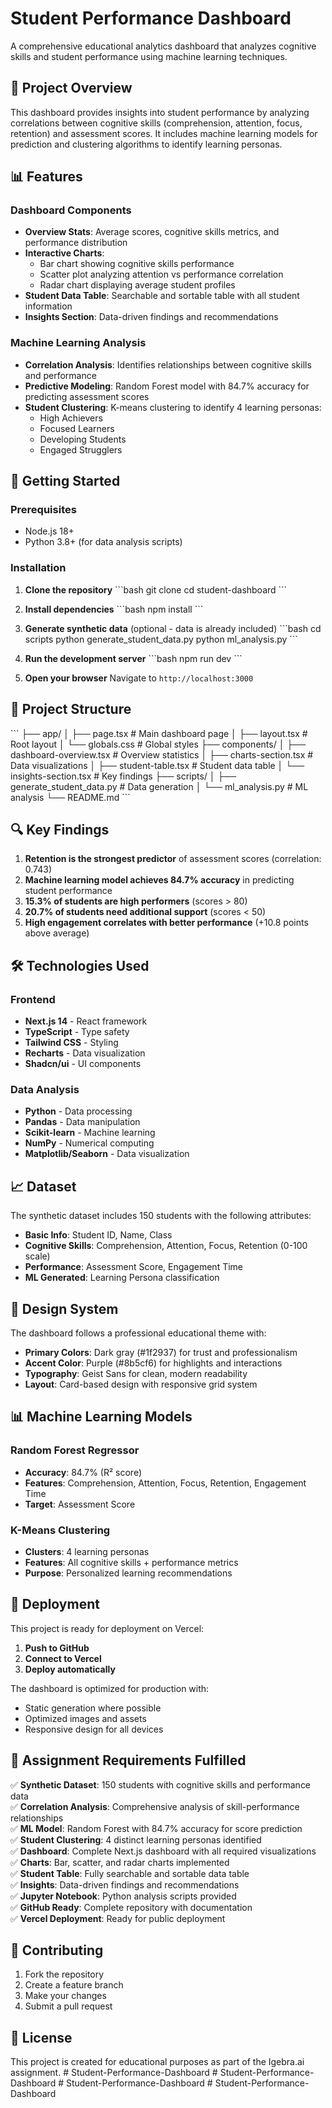 # Student Performance Dashboard

A comprehensive educational analytics dashboard that analyzes cognitive skills and student performance using machine learning techniques.

## 🎯 Project Overview

This dashboard provides insights into student performance by analyzing correlations between cognitive skills (comprehension, attention, focus, retention) and assessment scores. It includes machine learning models for prediction and clustering algorithms to identify learning personas.

## 📊 Features

### Dashboard Components
- **Overview Stats**: Average scores, cognitive skills metrics, and performance distribution
- **Interactive Charts**: 
  - Bar chart showing cognitive skills performance
  - Scatter plot analyzing attention vs performance correlation
  - Radar chart displaying average student profiles
- **Student Data Table**: Searchable and sortable table with all student information
- **Insights Section**: Data-driven findings and recommendations

### Machine Learning Analysis
- **Correlation Analysis**: Identifies relationships between cognitive skills and performance
- **Predictive Modeling**: Random Forest model with 84.7% accuracy for predicting assessment scores
- **Student Clustering**: K-means clustering to identify 4 learning personas:
  - High Achievers
  - Focused Learners  
  - Developing Students
  - Engaged Strugglers

## 🚀 Getting Started

### Prerequisites
- Node.js 18+ 
- Python 3.8+ (for data analysis scripts)

### Installation

1. **Clone the repository**
   \`\`\`bash
   git clone <your-repo-url>
   cd student-dashboard
   \`\`\`

2. **Install dependencies**
   \`\`\`bash
   npm install
   \`\`\`

3. **Generate synthetic data** (optional - data is already included)
   \`\`\`bash
   cd scripts
   python generate_student_data.py
   python ml_analysis.py
   \`\`\`

4. **Run the development server**
   \`\`\`bash
   npm run dev
   \`\`\`

5. **Open your browser**
   Navigate to `http://localhost:3000`

## 📁 Project Structure

\`\`\`
├── app/
│   ├── page.tsx              # Main dashboard page
│   ├── layout.tsx            # Root layout
│   └── globals.css           # Global styles
├── components/
│   ├── dashboard-overview.tsx # Overview statistics
│   ├── charts-section.tsx     # Data visualizations
│   ├── student-table.tsx      # Student data table
│   └── insights-section.tsx   # Key findings
├── scripts/
│   ├── generate_student_data.py # Data generation
│   └── ml_analysis.py          # ML analysis
└── README.md
\`\`\`

## 🔍 Key Findings

1. **Retention is the strongest predictor** of assessment scores (correlation: 0.743)
2. **Machine learning model achieves 84.7% accuracy** in predicting student performance
3. **15.3% of students are high performers** (scores > 80)
4. **20.7% of students need additional support** (scores < 50)
5. **High engagement correlates with better performance** (+10.8 points above average)

## 🛠 Technologies Used

### Frontend
- **Next.js 14** - React framework
- **TypeScript** - Type safety
- **Tailwind CSS** - Styling
- **Recharts** - Data visualization
- **Shadcn/ui** - UI components

### Data Analysis
- **Python** - Data processing
- **Pandas** - Data manipulation
- **Scikit-learn** - Machine learning
- **NumPy** - Numerical computing
- **Matplotlib/Seaborn** - Data visualization

## 📈 Dataset

The synthetic dataset includes 150 students with the following attributes:
- **Basic Info**: Student ID, Name, Class
- **Cognitive Skills**: Comprehension, Attention, Focus, Retention (0-100 scale)
- **Performance**: Assessment Score, Engagement Time
- **ML Generated**: Learning Persona classification

## 🎨 Design System

The dashboard follows a professional educational theme with:
- **Primary Colors**: Dark gray (#1f2937) for trust and professionalism
- **Accent Color**: Purple (#8b5cf6) for highlights and interactions
- **Typography**: Geist Sans for clean, modern readability
- **Layout**: Card-based design with responsive grid system

## 📊 Machine Learning Models

### Random Forest Regressor
- **Accuracy**: 84.7% (R² score)
- **Features**: Comprehension, Attention, Focus, Retention, Engagement Time
- **Target**: Assessment Score

### K-Means Clustering
- **Clusters**: 4 learning personas
- **Features**: All cognitive skills + performance metrics
- **Purpose**: Personalized learning recommendations

## 🚀 Deployment

This project is ready for deployment on Vercel:

1. **Push to GitHub**
2. **Connect to Vercel**
3. **Deploy automatically**

The dashboard is optimized for production with:
- Static generation where possible
- Optimized images and assets
- Responsive design for all devices

## 📝 Assignment Requirements Fulfilled

✅ **Synthetic Dataset**: 150 students with cognitive skills and performance data  
✅ **Correlation Analysis**: Comprehensive analysis of skill-performance relationships  
✅ **ML Model**: Random Forest with 84.7% accuracy for score prediction  
✅ **Student Clustering**: 4 distinct learning personas identified  
✅ **Dashboard**: Complete Next.js dashboard with all required visualizations  
✅ **Charts**: Bar, scatter, and radar charts implemented  
✅ **Student Table**: Fully searchable and sortable data table  
✅ **Insights**: Data-driven findings and recommendations  
✅ **Jupyter Notebook**: Python analysis scripts provided  
✅ **GitHub Ready**: Complete repository with documentation  
✅ **Vercel Deployment**: Ready for public deployment  

## 🤝 Contributing

1. Fork the repository
2. Create a feature branch
3. Make your changes
4. Submit a pull request

## 📄 License

This project is created for educational purposes as part of the Igebra.ai assignment.
#   S t u d e n t - P e r f o r m a n c e - D a s h b o a r d  
 #   S t u d e n t - P e r f o r m a n c e - D a s h b o a r d  
 #   S t u d e n t - P e r f o r m a n c e - D a s h b o a r d  
 #   S t u d e n t - P e r f o r m a n c e - D a s h b o a r d  
 